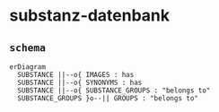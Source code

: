 # substanz-datenbank

## `schema`

```mermaid
erDiagram
  SUBSTANCE ||--o{ IMAGES : has
  SUBSTANCE ||--o{ SYNONYMS : has
  SUBSTANCE ||--o{ SUBSTANCE_GROUPS : "belongs to"
  SUBSTANCE_GROUPS }o--|| GROUPS : "belongs to"
```
